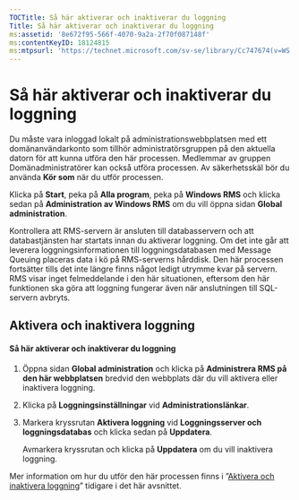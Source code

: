 ```yaml
---
TOCTitle: Så här aktiverar och inaktiverar du loggning
Title: Så här aktiverar och inaktiverar du loggning
ms:assetid: '8e672f95-566f-4070-9a2a-2f70f087148f'
ms:contentKeyID: 18124815
ms:mtpsurl: 'https://technet.microsoft.com/sv-se/library/Cc747674(v=WS.10)'
---
```


Så här aktiverar och inaktiverar du loggning
============================================

Du måste vara inloggad lokalt på administrationswebbplatsen med ett domänanvändarkonto som tillhör administratörsgruppen på den aktuella datorn för att kunna utföra den här processen. Medlemmar av gruppen Domänadministratörer kan också utföra processen. Av säkerhetsskäl bör du använda **Kör som** när du utför processen.

Klicka på **Start**, peka på **Alla program**, peka på **Windows RMS** och klicka sedan på **Administration av Windows RMS** om du vill öppna sidan **Global administration**.

Kontrollera att RMS-servern är ansluten till databasservern och att databastjänsten har startats innan du aktiverar loggning. Om det inte går att leverera loggningsinformationen till loggningsdatabasen med Message Queuing placeras data i kö på RMS-serverns hårddisk. Den här processen fortsätter tills det inte längre finns något ledigt utrymme kvar på servern. RMS visar inget felmeddelande i den här situationen, eftersom den här funktionen ska göra att loggning fungerar även när anslutningen till SQL-servern avbryts.

Aktivera och inaktivera loggning
--------------------------------

#### Så här aktiverar och inaktiverar du loggning

1.  Öppna sidan **Global administration** och klicka på **Administrera RMS på den här webbplatsen** bredvid den webbplats där du vill aktivera eller inaktivera loggning.

2.  Klicka på **Loggningsinställningar** vid **Administrationslänkar**.

3.  Markera kryssrutan **Aktivera loggning** vid **Loggningsserver och loggningsdatabas** och klicka sedan på **Uppdatera**.

    Avmarkera kryssrutan och klicka på **Uppdatera** om du vill inaktivera loggning.

Mer information om hur du utför den här processen finns i ”[Aktivera och inaktivera loggning](https://technet.microsoft.com/50ccd827-2d39-41e7-a395-3d5f5836869b)” tidigare i det här avsnittet.
